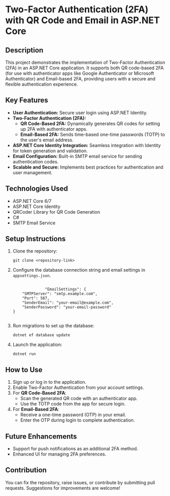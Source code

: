 <h1>Two-Factor Authentication (2FA) with QR Code and Email in ASP.NET Core</h1>

<h2>Description</h2>
    <p>
        This project demonstrates the implementation of Two-Factor Authentication (2FA) in an ASP.NET Core application. 
        It supports both QR code-based 2FA (for use with authenticator apps like Google Authenticator or Microsoft Authenticator) 
        and Email-based 2FA, providing users with a secure and flexible authentication experience.
    </p>

  <h2>Key Features</h2>
    <ul>
        <li><strong>User Authentication:</strong> Secure user login using ASP.NET Identity.</li>
        <li><strong>Two-Factor Authentication (2FA):</strong>
            <ul>
                <li><strong>QR Code-Based 2FA:</strong> Dynamically generates QR codes for setting up 2FA with authenticator apps.</li>
                <li><strong>Email-Based 2FA:</strong> Sends time-based one-time passwords (TOTP) to the user's email address.</li>
            </ul>
        </li>
        <li><strong>ASP.NET Core Identity Integration:</strong> Seamless integration with Identity for token generation and validation.</li>
        <li><strong>Email Configuration:</strong> Built-in SMTP email service for sending authentication codes.</li>
        <li><strong>Scalable and Secure:</strong> Implements best practices for authentication and user management.</li>
    </ul>

  <h2>Technologies Used</h2>
    <ul>
        <li>ASP.NET Core 6/7</li>
        <li>ASP.NET Core Identity</li>
        <li>QRCoder Library for QR Code Generation</li>
        <li>C#</li>
        <li>SMTP Email Service</li>
    </ul>

  <h2>Setup Instructions</h2>
    <ol>
        <li>Clone the repository:
            <pre><code>git clone &lt;repository-link&gt;</code></pre>
        </li>
        <li>Configure the database connection string and email settings in <code>appsettings.json</code>.
            <pre><code>
              "EmailSettings": {  
    "SMTPServer": "smtp.example.com",  
    "Port": 587,  
    "SenderEmail": "your-email@example.com",  
    "SenderPassword": "your-email-password"  
}
            </code></pre>
        </li>
        <li>Run migrations to set up the database:
            <pre><code>dotnet ef database update</code></pre>
        </li>
        <li>Launch the application:
            <pre><code>dotnet run</code></pre>
        </li>
    </ol>

  <h2>How to Use</h2>
    <ol>
        <li>Sign up or log in to the application.</li>
        <li>Enable Two-Factor Authentication from your account settings.</li>
        <li>For <strong>QR Code-Based 2FA</strong>:
            <ul>
                <li>Scan the generated QR code with an authenticator app.</li>
                <li>Use the TOTP code from the app for secure login.</li>
            </ul>
        </li>
        <li>For <strong>Email-Based 2FA</strong>:
            <ul>
                <li>Receive a one-time password (OTP) in your email.</li>
                <li>Enter the OTP during login to complete authentication.</li>
            </ul>
        </li>
    </ol>

  <h2>Future Enhancements</h2>
    <ul>
        <li>Support for push notifications as an additional 2FA method.</li>
        <li>Enhanced UI for managing 2FA preferences.</li>
    </ul>

  <h2>Contribution</h2>
    <p>
        You can fix the repository, raise issues, or contribute by submitting pull requests. 
        Suggestions for improvements are welcome!
    </p>
